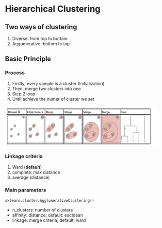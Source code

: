 # Hierarchical Clustering

## Two ways of clustering

1. Diverse: from top to bottom
2. Aggomerative: bottom to top

## Basic Principle

### Process

1. Firstly, every sample is a cluster \(Initialization\)
2. Then, merge two clusters into one 
3.  Step 2 loop
4. Until achieve the numer of cluster we set

![Process of clustering](.gitbook/assets/image.png)

### Linkage criteria

1. Ward \(**default**\)
2. complete: max distance
3. average \(distance\)

### Main parameters

```python
sklearn.cluster.AgglomerativeClustering()
```

* n\_clusters: number of clusters
* affinity: distance; default: eucidean
* linkage: merge criteria; default: ward

## 



